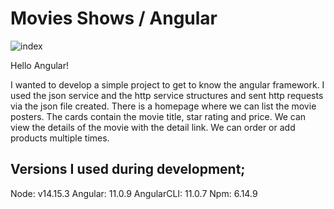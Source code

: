 # Movies Shows / Angular 

![index](https://user-images.githubusercontent.com/54249736/105641342-740b4b00-5e94-11eb-9027-2a8f83d4f21a.png)

Hello Angular!

I wanted to develop a simple project to get to know the angular framework. I used the json service and the http service structures and sent http requests via the json file created. There is a homepage where we can list the movie posters. The cards contain the movie title, star rating and price. We can view the details of the movie with the detail link. We can order or add products multiple times.

## Versions I used during development;

Node: v14.15.3
Angular: 11.0.9
AngularCLI: 11.0.7
Npm: 6.14.9
